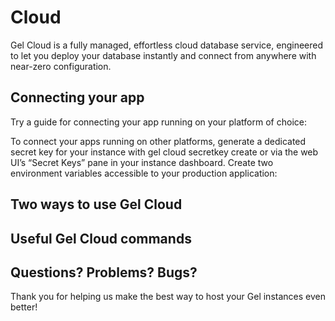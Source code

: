 # Cloud

Gel Cloud is a fully managed, effortless cloud database service, engineered to let you deploy your database instantly and connect from anywhere with near-zero configuration.

## Connecting your app

Try a guide for connecting your app running on your platform of choice:

To connect your apps running on other platforms, generate a dedicated secret key for your instance with gel cloud secretkey create or via the web UI’s “Secret Keys” pane in your instance dashboard. Create two environment variables accessible to your production application:

## Two ways to use Gel Cloud

## Useful Gel Cloud commands

## Questions? Problems? Bugs?

Thank you for helping us make the best way to host your Gel instances even better!

